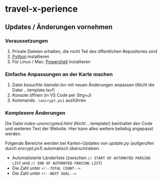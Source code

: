 # travel-x-perience
## Updates / Änderungen vornehmen
### Voraussetzungen
1. Private Dateien erhalten, die nicht Teil des öffentlichen Repositories sind
2. [Python](https://www.python.org/downloads/) installieren
3. Für Linux / Mac: [Powershell](https://learn.microsoft.com/en-us/powershell/scripting/install/installing-powershell-on-linux) installieren

### Einfache Anpassungen an der Karte machen
1. Datei *besuchte-laender.tsv* mit neuen Änderungen anpassen (*Nicht* die Datei ...template.tsv!)
2. Konsole öffnen (in VS Code per *Strg+J*)
3. Kommando `.\encrypt.ps1` ausführen

### Komplexere Änderungen
Die Datei *index-unencrypted.html* (*Nicht* ...template!) beinhaltet den Code und weiteren Text der Website. Hier kann alles weitere beliebig angepasst werden.

Folgende Bereiche werden bei Karten-Updates von *update.py* (aufgerufen durch *encrypt.ps1*) automatisch überschrieben:
- Automatisierte Länderliste (zwischen `// START OF AUTOMATED PARSING LIST` und `// END OF AUTOMATED PARSING LIST`)
- Die Zahl unter `<!--TOTAL COUNT-->`
- Die Zahl unter `<!--NEXT GOAL-->`